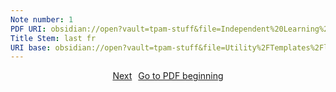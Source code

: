 ```yaml
---
Note number: 1
PDF URI: obsidian://open?vault=tpam-stuff&file=Independent%20Learning%2FTQFT%2FMaterial%2F0.%20Topology%20Notes%20(pre%20project).pdf
Title Stem: last fr
URI base: obsidian://open?vault=tpam-stuff&file=Utility%2FTemplates%2Flast%20fr%20note%20
---
```

<div style="display: flex; justify-content: center; gap: 10px;">
	<a 
	href="obsidian://open?vault=tpam-stuff&file=Utility%2FTemplates%2Flast%20fr%20note%201" class="button">Next
	</a> 
	<a 
	href="obsidian://open?vault=tpam-stuff&file=Independent%20Learning%2FTQFT%2FMaterial%2F0.%20Topology%20Notes%20(pre%20project).pdf#page=1" class="button">Go to PDF beginning
	</a> 
	
</div>
